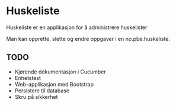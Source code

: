 # Huskeliste

Huskeliste er en applikasjon for å administrere huskelister

Man kan opprette, slette og endre oppgaver i en no.pbe.huskeliste.

## TODO
* Kjørende dokumentasjon i Cucumber
* Enhetstest
* Web-applikasjon med Bootstrap
* Persistere til database
* Skru på sikkerhet
